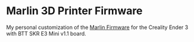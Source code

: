 # Marlin 3D Printer Firmware

My personal customization of the [Marlin Firmware](https://marlinfw.org/) for the Creality Ender 3 with BTT SKR E3 Mini v1.1 board.
